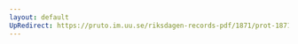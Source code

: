 ```yaml
---
layout: default
UpRedirect: https://pruto.im.uu.se/riksdagen-records-pdf/1871/prot-1871--ak--412/prot-1871--ak--412_002.pdf
---
```

